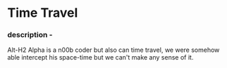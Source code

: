 # Time Travel

### description - 
Alt-H2
Alpha is a n00b coder but also can time travel, we were somehow able intercept his space-time but we can't make any sense of it.



